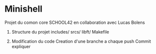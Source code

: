 # Minishell
Projet du comon core SCHOOL42 en collaboration avec Lucas Bolens

1. Structure du projet
   includes/
   srcs/
   libft/
   Makefile

2. Modification du code
   Creation d'une branche a chaque push
   Commit expliquer
